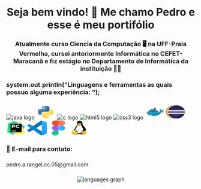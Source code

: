 <h1 align="center">Seja bem vindo! 👋 Me chamo Pedro e esse é meu portifólio</h1>

###

<h3 align="center">Atualmente curso Ciencia da Computação 🖥️ na UFF-Praia Vermelha, cursei anteriormente Informática no CEFET-Maracanã e fiz estágio no Departamento de Informática da instituição 👨‍💻</h3>

###

<h3 align="left">system.out.println("Linguagens e ferramentas as quais possuo alguma experiência: ");</h3>

###

<div align="left">
  <img src="https://cdn.jsdelivr.net/gh/devicons/devicon/icons/java/java-original.svg" height="40" width="52" alt="java logo"  />
  <img src="https://github.com/devicons/devicon/blob/v2.16.0/icons/python/python-original.svg" height="40" width="52" alt="python logo"  />
  <img src="https://cdn.jsdelivr.net/gh/devicons/devicon/icons/c/c-original.svg" height="40" width="52" alt="c logo"  />
  <img src="https://cdn.jsdelivr.net/gh/devicons/devicon/icons/html5/html5-original.svg" height="40" width="52" alt="html5 logo"  />
  <img src="https://cdn.jsdelivr.net/gh/devicons/devicon/icons/css3/css3-original.svg" height="40" width="52" alt="css3 logo"  />
  <img src="https://github.com/devicons/devicon/blob/v2.16.0/icons/docker/docker-original.svg" height="40" width="52" alt="docker logo"  />
  <img src="https://github.com/devicons/devicon/blob/v2.16.0/icons/eclipse/eclipse-original.svg" height="40" width="52" alt="eclipse logo"  />
  <img src="https://github.com/devicons/devicon/blob/v2.16.0/icons/pycharm/pycharm-original.svg" height="40" width="52" alt="pycharm logo" />
  <img src="https://github.com/devicons/devicon/blob/v2.16.0/icons/vscode/vscode-original.svg" height="40" width="52" alt="vscode logo" />
  <img src="https://github.com/devicons/devicon/blob/v2.16.0/icons/figma/figma-original.svg" height="40" width="52" alt="figma logo" />
  <img src="https://github.com/devicons/devicon/blob/v2.16.0/icons/linux/linux-original.svg" height="40" width="52" alt="linux logo" />
</div>

###

<h3 align="left">📧 E-mail para contato:</h3>

###

<p align="left">pedro.a.rangel.cc.05@gmail.com</p>

###

<div align="center">
  <img src="https://github-readme-stats.vercel.app/api/top-langs?locale=pt-br&hide_title=false&layout=compact&card_width=320&langs_count=12&theme=gotham&hide_border=false&username=PedrimAr" height="150" alt="languages graph"  />
</div>

###
